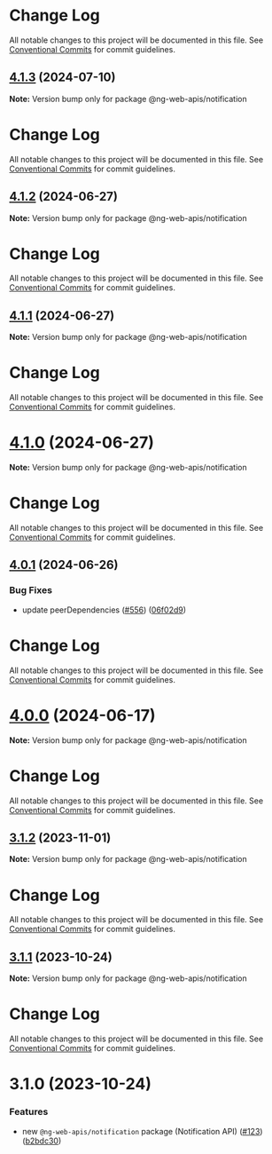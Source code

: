 # Change Log

All notable changes to this project will be documented in this file. See
[Conventional Commits](https://conventionalcommits.org) for commit guidelines.

## [4.1.3](https://github.com/taiga-family/ng-web-apis/compare/@ng-web-apis/notification@4.1.2...@ng-web-apis/notification@4.1.3) (2024-07-10)

**Note:** Version bump only for package @ng-web-apis/notification

# Change Log

All notable changes to this project will be documented in this file. See
[Conventional Commits](https://conventionalcommits.org) for commit guidelines.

## [4.1.2](https://github.com/taiga-family/ng-web-apis/compare/@ng-web-apis/notification@4.1.1...@ng-web-apis/notification@4.1.2) (2024-06-27)

**Note:** Version bump only for package @ng-web-apis/notification

# Change Log

All notable changes to this project will be documented in this file. See
[Conventional Commits](https://conventionalcommits.org) for commit guidelines.

## [4.1.1](https://github.com/taiga-family/ng-web-apis/compare/@ng-web-apis/notification@4.1.0...@ng-web-apis/notification@4.1.1) (2024-06-27)

**Note:** Version bump only for package @ng-web-apis/notification

# Change Log

All notable changes to this project will be documented in this file. See
[Conventional Commits](https://conventionalcommits.org) for commit guidelines.

# [4.1.0](https://github.com/taiga-family/ng-web-apis/compare/@ng-web-apis/notification@4.0.1...@ng-web-apis/notification@4.1.0) (2024-06-27)

**Note:** Version bump only for package @ng-web-apis/notification

# Change Log

All notable changes to this project will be documented in this file. See
[Conventional Commits](https://conventionalcommits.org) for commit guidelines.

## [4.0.1](https://github.com/taiga-family/ng-web-apis/compare/@ng-web-apis/notification@4.0.0...@ng-web-apis/notification@4.0.1) (2024-06-26)

### Bug Fixes

- update peerDependencies ([#556](https://github.com/taiga-family/ng-web-apis/issues/556))
  ([06f02d9](https://github.com/taiga-family/ng-web-apis/commit/06f02d9022a55d29f9d6b7be7b24f647ca23ce57))

# Change Log

All notable changes to this project will be documented in this file. See
[Conventional Commits](https://conventionalcommits.org) for commit guidelines.

# [4.0.0](https://github.com/taiga-family/ng-web-apis/compare/@ng-web-apis/notification@3.1.2...@ng-web-apis/notification@4.0.0) (2024-06-17)

**Note:** Version bump only for package @ng-web-apis/notification

# Change Log

All notable changes to this project will be documented in this file. See
[Conventional Commits](https://conventionalcommits.org) for commit guidelines.

## [3.1.2](https://github.com/taiga-family/ng-web-apis/compare/@ng-web-apis/notification@3.1.1...@ng-web-apis/notification@3.1.2) (2023-11-01)

**Note:** Version bump only for package @ng-web-apis/notification

# Change Log

All notable changes to this project will be documented in this file. See
[Conventional Commits](https://conventionalcommits.org) for commit guidelines.

## [3.1.1](https://github.com/taiga-family/ng-web-apis/compare/@ng-web-apis/notification@3.1.0...@ng-web-apis/notification@3.1.1) (2023-10-24)

**Note:** Version bump only for package @ng-web-apis/notification

# Change Log

All notable changes to this project will be documented in this file. See
[Conventional Commits](https://conventionalcommits.org) for commit guidelines.

# 3.1.0 (2023-10-24)

### Features

- new `@ng-web-apis/notification` package (Notification API)
  ([#123](https://github.com/taiga-family/ng-web-apis/issues/123))
  ([b2bdc30](https://github.com/taiga-family/ng-web-apis/commit/b2bdc30d5d171552b78db68314039a9c2d935ed5))
